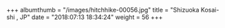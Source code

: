 +++
albumthumb = "/images/hitchhike-00056.jpg"
title = "Shizuoka Kosai-shi , JP"
date = "2018:07:13 18:34:24"
weight = 56
+++

